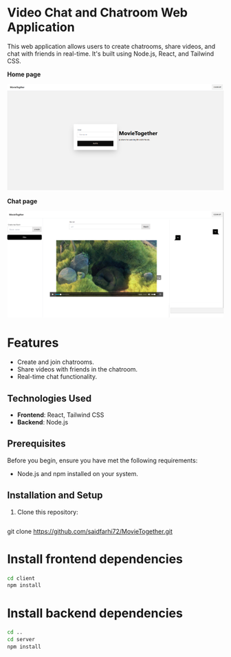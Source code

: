 # Video Chat and Chatroom Web Application

This web application allows users to create chatrooms, share videos, and chat with friends in real-time. It's built using Node.js, React, and Tailwind CSS.


**Home page**

![Demo Screenshot](/demo/img/home.png)


**Chat page**

![Demo Screenshot](/demo/img/chat.png)


# Features

- Create and join chatrooms.
- Share videos with friends in the chatroom.
- Real-time chat functionality.


## Technologies Used

- **Frontend**: React, Tailwind CSS
- **Backend**: Node.js

## Prerequisites

Before you begin, ensure you have met the following requirements:

- Node.js and npm installed on your system.

## Installation and Setup

1. Clone this repository:

   ```bash
  git clone https://github.com/saidfarhi72/MovieTogether.git

# Install frontend dependencies

```bash
cd client
npm install
```
# Install backend dependencies

```bash
cd ..
cd server
npm install
```
